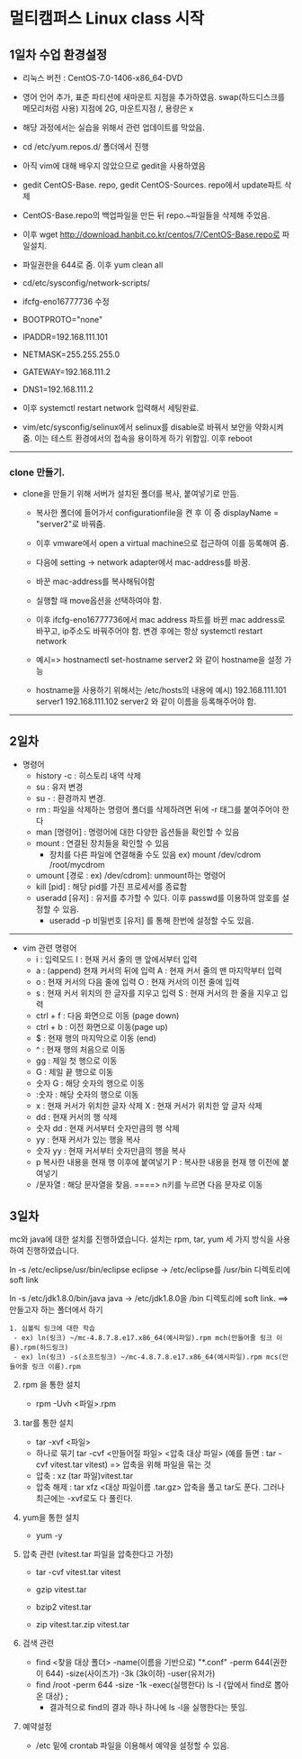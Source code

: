 # 멀티캠퍼스 Linux class 시작

## 1일차 수업 환경설정 
- 리눅스 버전 : CentOS-7.0-1406-x86_64-DVD
- 영어 언어 추가, 표준 파티션에 새마운트 지점을 추가하였음. swap(하드디스크를 메모리처럼 사용) 지점에 2G, 마운트지점 /, 용량은 x

- 해당 과정에서는 실습을 위해서 관련 업데이트를 막았음.
- cd /etc/yum.repos.d/ 폴더에서 진행
- 아직 vim에 대해 배우지 않았으므로 gedit을 사용하였음
- gedit CentOS-Base. repo, gedit CentOS-Sources. repo에서 update파트 삭제
- CentOS-Base.repo의 백업파일을 만든 뒤  repo.~파일들을 삭제해 주었음.
- 이후 wget http://download.hanbit.co.kr/centos/7/CentOS-Base.repo로 파일설치.
- 파일권한을 644로 줌. 이후 yum clean all


- cd/etc/sysconfig/network-scripts/
- ifcfg-eno16777736 수정
- BOOTPROTO="none"
- IPADDR=192.168.111.101
- NETMASK=255.255.255.0
- GATEWAY=192.168.111.2
- DNS1=192.168.111.2
- 이후 systemctl restart network 입력해서 세팅완료.

- vim/etc/sysconfig/selinux에서 selinux를 disable로 바꿔서 보안을 약화시켜줌. 이는 테스트 환경에서의 접속을 용이하게 하기 위함임. 이후 reboot

***

### clone 만들기.
- clone을 만들기 위해 서버가 설치된 폴더를 복사, 붙여넣기로 만듬.
    - 복사한 폴더에 들어가서 configurationfile을 켠 후 이 중 displayName = "server2"로 바꿔줌.
    - 이후 vmware에서 open a virtual machine으로 접근하여 이를 등록해여 줌.
    - 다음에 setting -> network adapter에서 mac-address를 바꿈.
    - 바꾼 mac-address를 복사해둬야함
    - 실행할 때 move옵션을 선택하여야 함.
    - 이후 ifcfg-eno16777736에서 mac address 파트를 바뀐 mac address로 바꾸고, ip주소도 바꿔주어야 함. 변경 후에는 항상 systemctl restart network

    - 예시=> hostnamectl set-hostname server2  와 같이 hostname을 설정 가능
    - hostname을 사용하기 위해서는 /etc/hosts의 내용에 예시) 192.168.111.101 server1 192.168.111.102 server2 와 같이 이름을 등록해주어야 함. 

***

## 2일차

- 명령어
  - history -c : 히스토리 내역 삭제
  - su : 유저 변경
  - su - : 환경까지 변경.
  - rm : 파일을 삭제하는 명령어  폴더를 삭제하려면 뒤에 -r 태그를 붙여주어야 한다
  - man [명령어] : 명령어에 대한 다양한 옵션들을 확인할 수 있음
  - mount  : 연결된 장치들을 확인할 수 있음
    - 장치를 다른 파일에 연결해줄 수도 있음 ex) mount /dev/cdrom /root/mycdrom
  - umount [경로 : ex) /dev/cdrom]: unmount하는 명령어
  - kill [pid] : 해당 pid를 가진 프로세서를 종료함
  - useradd [유저] : 유저를 추가할 수 있다. 이후 passwd를 이용하여 암호를 설정할 수 있음.
    - useradd -p 비밀번호 [유저] 를 통해 한번에 설정할 수도 있음.

***

- vim 관련 명령어
  - i :  입력모드						I : 현재 커서 줄의 맨 앞에서부터 입력
  - a : (append) 현재 커서의 뒤에 입력	A : 현재 커서 줄의 맨 마지막부터 입력
  - o : 현재 커서의 다음 줄에 입력         O : 현재 커서의 이전 줄에 입력
  - s : 현재 커서 위치의 한 글자를 지우고 입력        S : 현재 커서의 한 줄을 지우고 입력
  - ctrl + f : 다음 화면으로 이동 (page down)
  - ctrl + b : 이전 화면으로 이동(page up)
  - $ : 현재 행의 마지막으로 이동 (end)
  - ^ : 현재 행의 처음으로 이동
  - gg : 제일 첫 행으로 이동
  - G : 제일 끝 행으로 이동
  - 숫자 G : 해당 숫자의 행으로 이동
  -  :숫자 : 해당 숫자의 행으로 이동
  - x : 현재 커서가 위치한 글자 삭제  X : 현재 커서가 위치한 앞 글자 삭제
  - dd : 현재 커서의 행 삭제 
  - 숫자 dd : 현재 커서부터 숫자만큼의 행 삭제
  - yy : 현재 커서가 있는 행을 복사
  - 숫자 yy : 현재 커서부터 숫자만큼의 행을 복사
  - p 복사한 내용을 현재 행 이후에 붙여넣기     P : 복사한 내용을 현재 행 이전에 붙여넣기
  - /문자열 : 해당 문자열을 찾음.  ====> n키를 누르면 다음 문자로 이동 



## 3일차



mc와 java에 대한 설치를 진행하였습니다. 설치는 rpm, tar, yum 세 가지 방식을 사용하여 진행하였습니다.



 ln -s /etc/eclipse/usr/bin/eclipse eclipse -> /etc/eclipse를  /usr/bin 디렉토리에 soft link

ln -s /etc/jdk1.8.0/bin/java java -> /etc/jdk1.8.0을 /bin 디렉토리에 soft link.   ==> 만들고자 하는 폴더에서 하기





 	1. 심볼릭 링크에 대한 학습
     - ex) ln(링크) ~/mc-4.8.7.8.e17.x86_64(예시파일).rpm mch(만들어줄 링크 이름).rpm(하드링크)
     - ex) ln(링크) -s(소프트링크) ~/mc-4.8.7.8.e17.x86_64(예시파일).rpm mcs(만들어줄 링크 이름).rpm 



2. rpm 을 통한 설치
   - rpm -Uvh <파일>.rpm
3. tar를 통한 설치
   - tar -xvf <파일>
   - 하나로 묶기 tar -cvf <만들어질 파일> <압축 대상 파일> (예를 들면 : tar -cvf vitest.tar vitest) => 압축을 위해 파일을 묶는 것
   - 압축 :  xz (tar 파일)vitest.tar
   - 압축 해제 : tar xfz <대상 파일이름 .tar.gz> 압축을 풀고 tar도 푼다. 그러나 최근에는 -xvf로도 다 풀린다.
4. yum을 통한 설치
   	- yum -y



5. 압축 관련 (vitest.tar 파일을 압축한다고 가정)

   -  tar -cvf vitest.tar vitest 

   - gzip vitest.tar
   - bzip2 vitest.tar
   - zip vitest.tar.zip vitest.tar



6. 검색 관련
   - find <찾을 대상 폴더> -name(이름을 기반으로) "*.conf" -perm 644(권한이 644) -size(사이즈가) -3k (3k이하) -user(유저가)
   - find /root -perm 644 -size -1k -exec(실행한다) ls -l {앞에서 find로 뽑아온 대상} \; 
     - 결과적으로 find의 결과 하나 하나에 ls -l을 실행한다는 뜻임.

7. 예약설정
   - /etc 밑에 crontab 파일을 이용해서 예약을 설정할 수 있음.